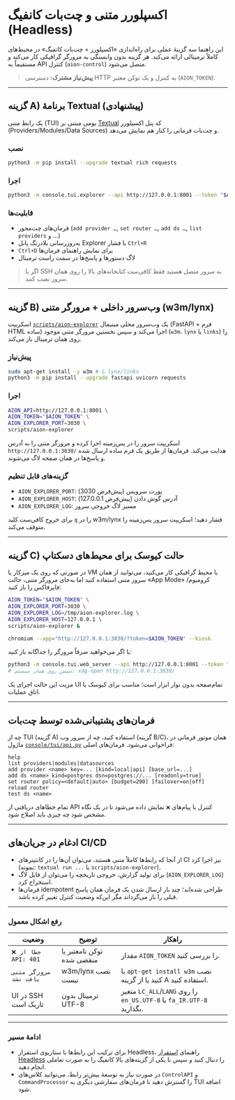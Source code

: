 # اکسپلورر متنی و چت‌بات کانفیگ (Headless)

این راهنما سه گزینهٔ عملی برای راه‌اندازی «اکسپلورر + چت‌بات کانفیگ» در محیط‌های کاملاً ترمینالی ارائه می‌کند. هر گزینه بدون وابستگی به مرورگر گرافیکی کار می‌کند و مستقیماً به API کنترل (`aion-control`) متصل می‌شود.

> **پیش‌نیاز مشترک:** دسترسی HTTP به کنترل و یک توکن معتبر (`AION_TOKEN`).

---

## گزینه A) برنامهٔ Textual (پیشنهادی)

یک رابط متنی (TUI) بومی مبتنی بر [Textual](https://textual.textualize.io/) که پنل اکسپلورر (Providers/Modules/Data Sources) و چت‌بات فرمانی را کنار هم نمایش می‌دهد.

### نصب

```bash
python3 -m pip install --upgrade textual rich requests
```

### اجرا

```bash
python3 -m console.tui.explorer --api http://127.0.0.1:8001 --token "$AION_TOKEN"
```

### قابلیت‌ها

- فرمان‌های چت‌محور (`add provider …`, `set router …`, `add ds …`, `list providers` و ...)
- به‌روزرسانی بلادرنگ پانل Explorer با فشار `Ctrl+R`
- `Ctrl+D` برای نمایش راهنمای فرمان‌ها
- لاگ دستورها و پاسخ‌ها در سمت راست ترمینال

> اگر با SSH به سرور متصل هستید فقط کافی‌ست کتابخانه‌های بالا را روی همان سرور نصب کنید.

---

## گزینه B) وب‌سرور داخلی + مرورگر متنی (w3m/lynx)

اسکریپت [`scripts/aion-explorer`](../../scripts/aion-explorer) یک وب‌سرور محلی مینیمال (FastAPI + فرم HTML ساده) اجرا می‌کند و سپس نخستین مرورگر متنی موجود (`w3m`، `lynx` یا `links`) را روی همان ترمینال باز می‌کند.

### پیش‌نیاز

```bash
sudo apt-get install -y w3m # یا lynx/links
python3 -m pip install --upgrade fastapi uvicorn requests
```

### اجرا

```bash
AION_API=http://127.0.0.1:8001 \
AION_TOKEN="$AION_TOKEN" \
AION_EXPLORER_PORT=3030 \
scripts/aion-explorer
```

اسکریپت سرور را در پس‌زمینه اجرا کرده و مرورگر متنی را به آدرس `http://127.0.0.1:3030/` هدایت می‌کند. فرمان‌ها از طریق یک فرم ساده ارسال شده و پاسخ‌ها در همان صفحه لاگ می‌شوند.

### گزینه‌های قابل تنظیم

- `AION_EXPLORER_PORT`: پورت سرویس (پیش‌فرض 3030)
- `AION_EXPLORER_HOST`: آدرس گوش دادن (پیش‌فرض 127.0.0.1)
- `AION_EXPLORER_LOG`: مسیر لاگ خروجی سرور

برای خروج کافی‌ست کلید `q` را در w3m/lynx فشار دهید؛ اسکریپت سرور پس‌زمینه را متوقف می‌کند.

---

## گزینه C) حالت کیوسک برای محیط‌های دسکتاپ

در صورتی که روی یک میزکار یا VM با محیط گرافیکی کار می‌کنید، می‌توانید از همان سرور متنی استفاده کنید اما به‌جای مرورگر متنی، حالت «App Mode» کرومیوم/فایرفاکس را باز کنید:

```bash
AION_TOKEN="$AION_TOKEN" \
AION_EXPLORER_PORT=3030 \
AION_EXPLORER_LOG=/tmp/aion-explorer.log \
AION_EXPLORER_HOST=127.0.0.1 \
scripts/aion-explorer &

chromium --app="http://127.0.0.1:3030/?token=$AION_TOKEN" --kiosk
```

یا اگر می‌خواهید صرفاً مرورگر را جداگانه باز کنید:

```bash
python3 -m console.tui.web_server --api http://127.0.0.1:8001 --token "$AION_TOKEN"
# سپس روی همان سیستم: xdg-open http://127.0.0.1:3030/
```

مزیت این حالت اجرای یک UI تمام‌صفحه بدون نوار ابزار است؛ مناسب برای کیوسک یا اتاق عملیات.

---

## فرمان‌های پشتیبانی‌شده توسط چت‌بات

چه از TUI (گزینه A) استفاده کنید، چه از سرور وب (گزینه B/C)، همان موتور فرمانی در ماژول [`console/tui/api.py`](../../console/tui/api.py) فراخوانی می‌شود. فرمان‌های اصلی:

```
help
list providers|modules|datasources
add provider <name> key=... [kind=local|api] [base_url=...]
add ds <name> kind=postgres dsn=postgres://... [readonly=true]
set router policy=<default|auto> [budget=200] [failover=on|off]
reload router
test ds <name>
```

تمام خطاهای دریافتی از API کنترل با پیام‌های `❌` نمایش داده می‌شود تا در یک نگاه مشخص شود چه چیزی باید اصلاح شود.

---

## ادغام در جریان‌های CI/CD

- از آنجا که رابط‌ها کاملاً متنی هستند، می‌توان آن‌ها را در کانتینرهای CI نیز اجرا کرد (نمونه: `textual run ...` یا `scripts/aion-explorer`).
- برای تولید گزارش، خروجی تاریخچه را می‌توان از فایل لاگ (`AION_EXPLORER_LOG`) استخراج کرد.
- فرمان‌ها idempotent طراحی شده‌اند؛ چند بار ارسال شدن یک فرمان همان پاسخ قبلی را باز می‌گرداند مگر این‌که وضعیت کنترل تغییر کرده باشد.

---

### رفع اشکال معمول

| وضعیت | توضیح | راهکار |
| --- | --- | --- |
| `❌ خطا از API: 401` | توکن نامعتبر یا منقضی شده | مقدار `AION_TOKEN` را بررسی کنید. |
| `مرورگر متنی یافت نشد` | w3m/lynx نصب نیست | با `apt-get install w3m` نصب کنید یا از گزینه A استفاده کنید. |
| UI در SSH تاریک است | ترمینال بدون UTF-8 | متغیر `LC_ALL`/`LANG` را روی `en_US.UTF-8` یا `fa_IR.UTF-8` بگذارید. |

---

### ادامهٔ مسیر

- برای ترکیب این رابط‌ها با سناریوی استقرار Headless، راهنمای [استقرار Headless](./headless-cli.md) را دنبال کنید و سپس با یکی از گزینه‌های بالا کانفیگ را به صورت تعاملی انجام دهید.
- در صورت نیاز به توسعهٔ بیش‌تر رابط، می‌توانید کلاس‌های `ControlAPI` و `CommandProcessor` را گسترش دهید تا فرمان‌های سفارشی دیگری به TUI اضافه شود.
